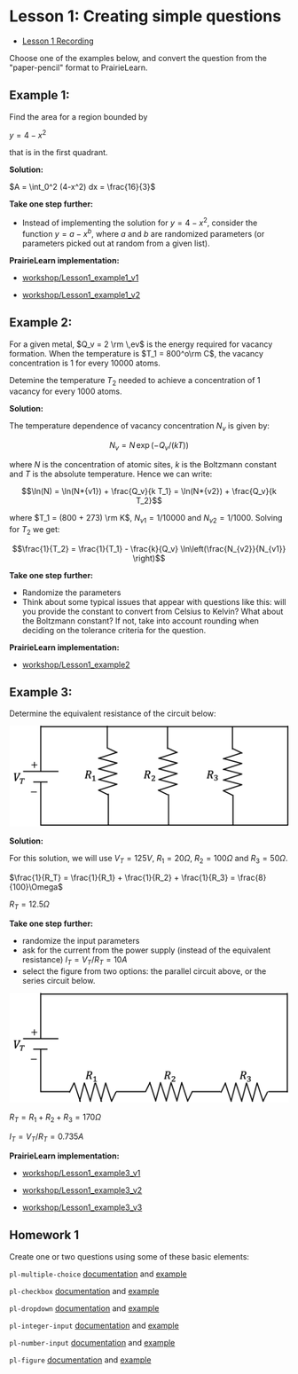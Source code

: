 # Lesson 1: Creating simple questions

- [Lesson 1 Recording](https://mediaspace.illinois.edu/media/t/1_8v9b8gqe/170964131)

Choose one of the examples below, and convert the question from the "paper-pencil" format to PrairieLearn.

## Example 1:

Find the area for a region bounded by

$y = 4 - x^2$

that is in the first quadrant.

**Solution:**

$A = \int_0^2 (4-x^2) dx = \frac{16}{3}$

**Take one step further:**

- Instead of implementing the solution for $y = 4 - x^2$, consider the function $y = a - x^b$, where $a$ and $b$ are randomized parameters (or parameters picked out at random from a given list).

**PrairieLearn implementation:**

- [workshop/Lesson1_example1_v1](https://us.prairielearn.com/pl/course/108/question/8211618/preview)

- [workshop/Lesson1_example1_v2](https://us.prairielearn.com/pl/course/108/question/8211620/preview)

## Example 2:

For a given metal, $Q_v = 2 \rm \,ev$ is the energy required for vacancy formation. When the temperature is $T_1 = 800^o\rm C$, the vacancy concentration is 1 for every 10000 atoms.

Detemine the temperature $T_2$ needed to achieve a concentration of 1 vacancy for every 1000 atoms.

**Solution:**

The temperature dependence of vacancy concentration $N_v$ is given by:

$$N_v = N \, \exp(-Q_v/(k T))$$

where $N$ is the concentration of atomic sites, $k$ is the Boltzmann constant and $T$ is the absolute temperature. Hence we can write:

$$\ln(N) = \ln(N*{v1}) + \frac{Q_v}{k T_1} = \ln(N*{v2}) + \frac{Q_v}{k T_2}$$

where $T_1 = (800 + 273) \rm K$, $N_{v1} = 1/10000$ and $N_{v2} = 1/1000$. Solving for $T_2$ we get:

$$\frac{1}{T_2} = \frac{1}{T_1} - \frac{k}{Q_v} \ln\left(\frac{N_{v2}}{N_{v1}} \right)$$

**Take one step further:**

- Randomize the parameters
- Think about some typical issues that appear with questions like this: will you provide the constant to convert from Celsius to Kelvin? What about the Boltzmann constant? If not, take into account rounding when deciding on the tolerance criteria for the question.

**PrairieLearn implementation:**

- [workshop/Lesson1_example2](https://us.prairielearn.com/pl/course/108/question/8211621/preview)

## Example 3:

Determine the equivalent resistance of the circuit below:

![](figs/circ1.png)

**Solution:**

For this solution, we will use $V_T = 125V$, $R_1 = 20\Omega$, $R_2 = 100\Omega$ and $R_3 = 50\Omega$.

$\frac{1}{R_T} = \frac{1}{R_1} + \frac{1}{R_2} + \frac{1}{R_3} = \frac{8}{100}\Omega$

$R_T = 12.5 \Omega$

**Take one step further:**

- randomize the input parameters
- ask for the current from the power supply (instead of the equivalent resistance)
  $I_T = V_T/R_T = 10 A$
- select the figure from two options: the parallel circuit above, or the series circuit below.

![](figs/circ2.png)

$R_T = R_1 + R_2 + R_3 = 170 \Omega$

$I_T = V_T/R_T = 0.735 A$

**PrairieLearn implementation:**

- [workshop/Lesson1_example3_v1](https://us.prairielearn.com/pl/course/108/question/8211622/preview)

- [workshop/Lesson1_example3_v2](https://us.prairielearn.com/pl/course/108/question/8211624/preview)

- [workshop/Lesson1_example3_v3](https://us.prairielearn.com/pl/course/108/question/8211623/preview)

## Homework 1

Create one or two questions using some of these basic elements:

`pl-multiple-choice` [documentation](https://prairielearn.readthedocs.io/en/latest/elements/#pl-multiple-choice-element) and [example](https://us.prairielearn.com/pl/course/108/question/6312319/preview)

`pl-checkbox` [documentation](https://prairielearn.readthedocs.io/en/latest/elements/#pl-checkbox-element) and [example](https://us.prairielearn.com/pl/course/108/question/1420145/preview)

`pl-dropdown` [documentation](https://prairielearn.readthedocs.io/en/latest/elements/#pl-dropdown-element) and [example](https://us.prairielearn.com/pl/course/108/question/7911603/preview)

`pl-integer-input` [documentation](https://prairielearn.readthedocs.io/en/latest/elements/#pl-integer-input-element) and [example](https://us.prairielearn.com/pl/course/108/question/3637014/preview)

`pl-number-input` [documentation](https://prairielearn.readthedocs.io/en/latest/elements/#pl-number-input-element) and [example](https://us.prairielearn.com/pl/course/108/question/3131525/preview)

`pl-figure` [documentation](https://prairielearn.readthedocs.io/en/latest/elements/#pl-figure-element) and [example](https://us.prairielearn.com/pl/course/108/question/611923/preview)
